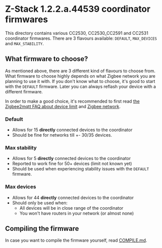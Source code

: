 # Z-Stack 1.2.2.a.44539 coordinator firmwares
This directory contains various CC2530, CC2530_CC2591 and CC2531 coordinator firmwares. There are 3 flavours available: `DEFAULT`, `MAX_DEVICES` and `MAX_STABILITY`.

## What firmware to choose?
As mentioned above, there are 3 different kind of flavours to choose from. What firmware to choose highly depends on what Zigbee network you are planning to use it with. If you don't know what to choose, it's good to start with the `DEFAULT` firmware. Later you can always reflash your device with a different firmware.

In order to make a good choice, it's recommended to first read [the Zigbee2mqtt FAQ about device limit](http://www.zigbee2mqtt.io/information/FAQ.html#i-read-that-zigbee2mqtt-has-a-limit-of-15-devices-is-this-true) and [Zigbee network](http://www.zigbee2mqtt.io/information/zigbee_network.html).

### Default
- Allows for 15 **directly** connected devices to the coordinator
- Should be fine for networks till +- 30/35 devices.

### Max stability
- Allows for 5 **directly** connected devices to the coordinator
- Reported to work fine for 50+ devices (limit not known yet)
- Should be used when experiencing stability issues with the `DEFAULT` firmware.

### Max devices
- Allows for 44 **directly** connected devices to the coordinator
- Should only be used when:
  - All devices will be in close range of the coordinator
  - You won't have routers in your network (or almost none)

## Compiling the firmware
In case you want to compile the firmware yourself, read [COMPILE.md](./COMPILE.md).
